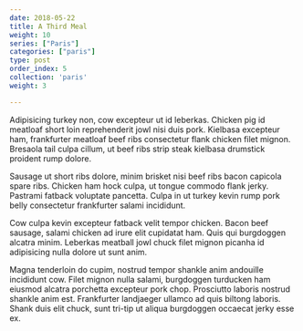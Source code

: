 ```yaml
---
date: 2018-05-22
title: A Third Meal
weight: 10
series: ["Paris"]
categories: ["paris"]
type: post
order_index: 5
collection: 'paris'
weight: 3

---
```


Adipisicing turkey non, cow excepteur ut id leberkas. Chicken pig id meatloaf short loin reprehenderit jowl nisi duis pork. Kielbasa excepteur ham, frankfurter meatloaf beef ribs consectetur flank chicken filet mignon. Bresaola tail culpa cillum, ut beef ribs strip steak kielbasa drumstick proident rump dolore.

Sausage ut short ribs dolore, minim brisket nisi beef ribs bacon capicola spare ribs. Chicken ham hock culpa, ut tongue commodo flank jerky. Pastrami fatback voluptate pancetta. Culpa in ut turkey kevin rump pork belly consectetur frankfurter salami incididunt.

Cow culpa kevin excepteur fatback velit tempor chicken. Bacon beef sausage, salami chicken ad irure elit cupidatat ham. Quis qui burgdoggen alcatra minim. Leberkas meatball jowl chuck filet mignon picanha id adipisicing nulla dolore ut sunt anim.

Magna tenderloin do cupim, nostrud tempor shankle anim andouille incididunt cow. Filet mignon nulla salami, burgdoggen turducken ham eiusmod alcatra porchetta excepteur pork chop. Prosciutto laboris nostrud shankle anim est. Frankfurter landjaeger ullamco ad quis biltong laboris. Shank duis elit chuck, sunt tri-tip ut aliqua burgdoggen occaecat jerky esse ex.